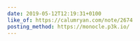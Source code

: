 ```yaml
---
date: 2019-05-12T12:19:31+0100
like_of: https://calumryan.com/note/2674
posting_method: https://monocle.p3k.io/
---
```

